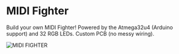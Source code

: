 # MIDI Fighter

Build your own MIDI Fighter! Powered by the Atmega32u4 (Arduino support) and 32 RGB LEDs. Custom PCB (no messy wiring).

![MIDI FIGHTER](https://github.com/w4ilun/midifighter/blob/master/img/DSC_0595.jpg)
